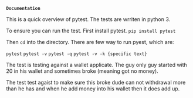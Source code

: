 **`Documentation`**

This is a quick overview of pytest.
The tests are wrriten in python 3.

To ensure you can run the test.
First install pytest.
`pip install pytest`

Then `cd` into the directory.
There are few way to run pyest, which are:

`pytest` 
`pytest -v` 
`pytest -q`
`pytest -v -k {specific text}`

The test is testing against a wallet applicate.
The guy only guy started with 20 in his wallet
and sometimes broke (meaning got no money).

The test test agaist to make sure this broke dude can not withdrawal more than he has
and when he add money into his wallet then it does add up.



